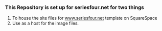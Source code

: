 ### This Repository is set up for seriesfour.net for two things
1. To house the site files for www.seriesfour.net template on SquareSpace
2. Use as a host for the image files.

